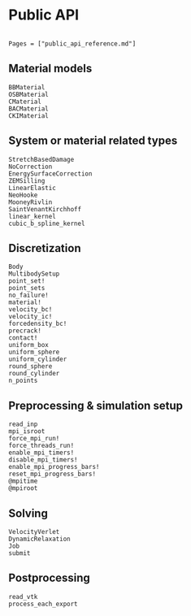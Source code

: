 # Public API

```@meta

```

```@contents
Pages = ["public_api_reference.md"]
```

## Material models
```@docs
BBMaterial
OSBMaterial
CMaterial
BACMaterial
CKIMaterial
```

## System or material related types
```@docs
StretchBasedDamage
NoCorrection
EnergySurfaceCorrection
ZEMSilling
LinearElastic
NeoHooke
MooneyRivlin
SaintVenantKirchhoff
linear_kernel
cubic_b_spline_kernel
```

## Discretization
```@docs
Body
MultibodySetup
point_set!
point_sets
no_failure!
material!
velocity_bc!
velocity_ic!
forcedensity_bc!
precrack!
contact!
uniform_box
uniform_sphere
uniform_cylinder
round_sphere
round_cylinder
n_points
```

## Preprocessing & simulation setup
```@docs
read_inp
mpi_isroot
force_mpi_run!
force_threads_run!
enable_mpi_timers!
disable_mpi_timers!
enable_mpi_progress_bars!
reset_mpi_progress_bars!
@mpitime
@mpiroot
```

## Solving
```@docs
VelocityVerlet
DynamicRelaxation
Job
submit
```

## Postprocessing
```@docs
read_vtk
process_each_export
```
